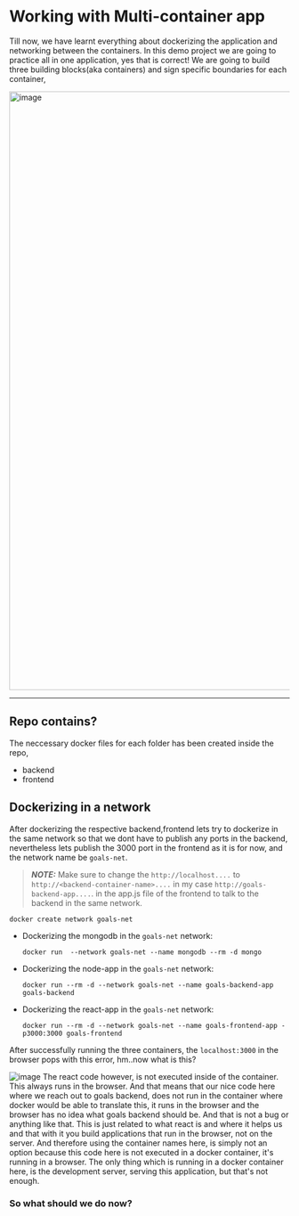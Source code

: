 # Working with Multi-container app

Till now, we have learnt everything about dockerizing the application and networking between the containers. In this demo project we are going to practice all in one application, yes that is correct! We are going to build three building blocks(aka containers) and sign specific boundaries for each container,

<img width="1075" alt="image" src="https://github.com/user-attachments/assets/5e05c401-7ade-42ae-84d2-27dbcf4ca18c">

---

## Repo contains?

The neccessary docker files for each folder has been created inside the repo,
- backend
- frontend

## Dockerizing in a network

After dockerizing the respective backend,frontend lets try to dockerize in the same network so that we dont have to publish any ports in the backend, nevertheless lets publish the 3000 port in the frontend as it is for now,
and the network name be  `goals-net`.

> **_NOTE:_**  Make sure to change the `http://localhost....` to `http://<backend-container-name>....` in my case `http://goals-backend-app....`. in the app.js file of the frontend to talk to the backend in the same network.

```
docker create network goals-net
```

- Dockerizing the mongodb in the `goals-net` network:
  ```
  docker run  --network goals-net --name mongodb --rm -d mongo
  ```
- Dockerizing the node-app in the `goals-net` network:
  ```
  docker run --rm -d --network goals-net --name goals-backend-app goals-backend
  ```
- Dockerizing the react-app in the `goals-net` network:
  ```
  docker run --rm -d --network goals-net --name goals-frontend-app -p3000:3000 goals-frontend
  ```

After successfully running the three containers, the `localhost:3000` in the browser pops with this error, hm..now what is this?

![image](https://github.com/user-attachments/assets/53ecc32f-9595-44a3-9984-b7a810a3d6a7) 
The react code however, is not executed inside of the container. This always runs in the browser. And that means that our nice code here where we reach out to goals backend, does not run in the container where docker would be able to translate this, it runs in the browser and the browser has no idea what goals backend should be. And that is not a bug or anything like that. This is just related to what react is and where it helps us and that with it you build applications that run in the browser, not on the server. And therefore using the container names here, is simply not an option because this code here is not executed in a docker container, it's running in a browser. The only thing which is running in a docker container here, is the development server, serving this application, but that's not enough.

### So what should we do now?


